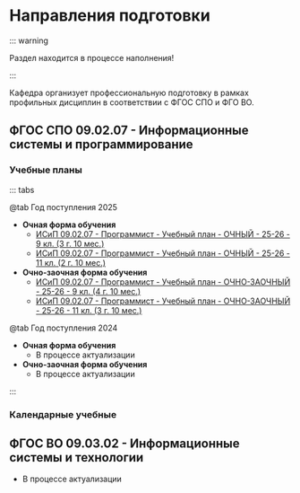 # Направления подготовки

::: warning

Раздел находится в процессе наполнения!

:::

Кафедра организует профессиональную подготовку в рамках профильных дисциплин в соответствии с ФГОС СПО и ФГО ВО.

## ФГОС СПО 09.02.07 - Информационные системы и программирование

### Учебные планы

::: tabs

@tab Год поступления 2025

- **Очная форма обучения**
  - [ИСиП 09.02.07 - Программист - Учебный план - ОЧНЫЙ - 25-26 - 9 кл. (3 г. 10 мес.)](https://docs.google.com/spreadsheets/d/1lXHqbep7XtxFVV5oT62fhQ_y9XfzO8ZBea32_lCqgqI/export?format=pdf&gid=838642370&size=A4&portrait=false&sheetnames=true&printtitle=true&gridlines=false&pagenum=RIGHT&fzr=true&top_margin=0.6&bottom_margin=0.6&left_margin=0.35&right_margin=0.35&attachment=true)
  - [ИСиП 09.02.07 - Программист - Учебный план - ОЧНЫЙ - 25-26 - 11 кл. (2 г. 10 мес.)](https://docs.google.com/spreadsheets/d/1lXHqbep7XtxFVV5oT62fhQ_y9XfzO8ZBea32_lCqgqI/export?format=pdf&gid=1042135086&size=A4&portrait=false&sheetnames=true&printtitle=true&gridlines=false&pagenum=RIGHT&fzr=true&top_margin=0.6&bottom_margin=0.6&left_margin=0.35&right_margin=0.35&attachment=true)
- **Очно-заочная форма обучения**
  - [ИСиП 09.02.07 - Программист - Учебный план - ОЧНО-ЗАОЧНЫЙ - 25-26 - 9 кл. (4 г. 10 мес.)](https://docs.google.com/spreadsheets/d/1obKGMIiG1-gXOC6kSLDV8uhDvfneCSpHLtu4OzPTtP0/export?format=pdf&gid=838642370&size=A4&portrait=false&sheetnames=true&printtitle=true&gridlines=false&pagenum=RIGHT&fzr=true&top_margin=0.6&bottom_margin=0.6&left_margin=0.35&right_margin=0.35&attachment=true)
  - [ИСиП 09.02.07 - Программист - Учебный план - ОЧНО-ЗАОЧНЫЙ - 25-26 - 11 кл. (3 г. 10 мес.)](https://docs.google.com/spreadsheets/d/1obKGMIiG1-gXOC6kSLDV8uhDvfneCSpHLtu4OzPTtP0/export?format=pdf&gid=1761674019&size=A4&portrait=false&sheetnames=true&printtitle=true&gridlines=false&pagenum=RIGHT&fzr=true&top_margin=0.6&bottom_margin=0.6&left_margin=0.35&right_margin=0.35&attachment=true)

@tab Год поступления 2024

- **Очная форма обучения**
  - В процессе актуализации
- **Очно-заочная форма обучения**
  - В процессе актуализации

:::

### Календарные учебные

## ФГОС ВО 09.03.02 - Информационные системы и технологии

- В процессе актуализации
